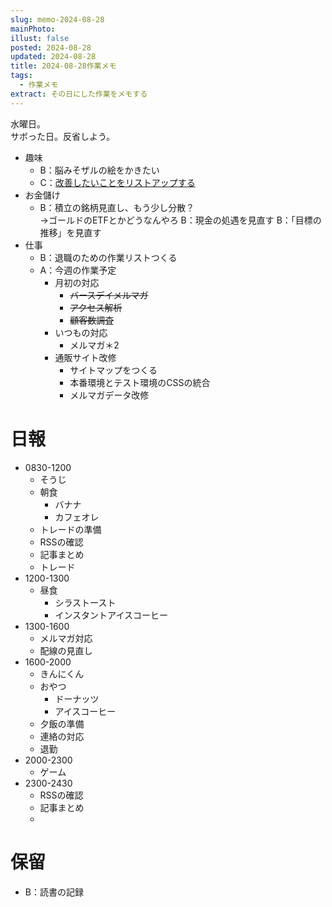 ```yaml
---
slug: memo-2024-08-28
mainPhoto: 
illust: false
posted: 2024-08-28
updated: 2024-08-28
title: 2024-08-28作業メモ
tags:
  - 作業メモ
extract: その日にした作業をメモする
---
```

水曜日。  
サボった日。反省しよう。


- 趣味
  - B：脳みそザルの絵をかきたい
  - C：[改善したいことをリストアップする](2022-03-07-改善したいこと・欲しいもの・やりたいこと.md) 
- お金儲け
  - B：積立の銘柄見直し、もう少し分散？  
    →ゴールドのETFとかどうなんやろ
  B：現金の処遇を見直す
  B：「目標の推移」を見直す
- 仕事
  - B：退職のための作業リストつくる
  - A：今週の作業予定
    - 月初の対応
        - ~~バースデイメルマガ~~
        - ~~アクセス解析~~
        - ~~顧客数調査~~
    - いつもの対応 
      - メルマガ＊2
    - 通販サイト改修
        - サイトマップをつくる
        - 本番環境とテスト環境のCSSの統合
        - メルマガデータ改修

# 日報

- 0830-1200
  - そうじ
  - 朝食
    - バナナ
    - カフェオレ
  - トレードの準備
  - RSSの確認
  - 記事まとめ
  - トレード
- 1200-1300
  - 昼食
    - シラストースト
    - インスタントアイスコーヒー
- 1300-1600
  - メルマガ対応
  - 配線の見直し
- 1600-2000
  - きんにくん
  - おやつ
    - ドーナッツ
    - アイスコーヒー
  - 夕飯の準備
  - 連絡の対応
  - 退勤
- 2000-2300
  - ゲーム
- 2300-2430
  - RSSの確認
  - 記事まとめ
  - 

# 保留

  - B：読書の記録
